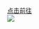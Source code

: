 <!DOCTYPE html>
<html lang="en">
<head>
  
</head>
<body>
    <a align="Center" href="https://www.baidu.com">点击前往</a><br/>
    <img src="http://i0.hdslb.com/bfs/archive/b61a894f386dd26c8d89e9c26207aa8a6bb44a20.jpg"/>
</body>
</html>
